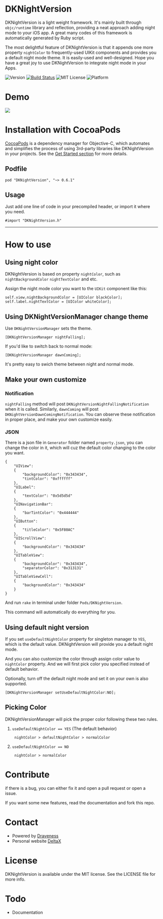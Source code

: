 # DKNightVersion

DKNightVersion is a light weight framework. It's mainly built through `objc/runtime` library and reflection, providing a neat approach  adding night mode to your iOS app. A great many codes of this framework is automatically generated by Ruby script.

The most delightful feature of DKNightVersion is that it appends one more property `nightColor` to frequently-used UIKit components and provides you a default night mode theme. It is easily-used and well-designed. Hope you have a great joy to use DKNightVersion to integrate night mode in your Apps.

![Version](https://img.shields.io/badge/Pod-%20v0.6.0%20-or.svg)
[![Build Status](https://travis-ci.org/Draveness/DKNightVersion.png)](https://travis-ci.org/Draveness/DKNightVersion)
![MIT License](https://img.shields.io/github/license/mashape/apistatus.svg)
![Platform](https://img.shields.io/badge/platform-%20iOS%20-lightgrey.svg)

# Demo

![](./images/DKNightVersion.gif)

# Installation with CocoaPods

[CocoaPods](https://cocoapods.org/) is a dependency manager for Objective-C, which automates and simplifies the process of using 3rd-party libraries like DKNightVersion in your projects. See the [Get Started section](https://cocoapods.org/#get_started) for more details.

## Podfile

```
pod "DKNightVersion", "~> 0.6.1"
```

## Usage

Just add one line of code in your precompiled header, or import it where you need.

```
#import "DKNightVersion.h"
```

----

# How to use

## Using night color

DKNightVersion is based on property `nightColor`, such as `nightBackgroundColor` `nightTextColor` and etc.

Assign the night mode color you want to the `UIKit` component like this:

```
self.view.nightBackgroundColor = [UIColor blackColor];
self.label.nightTextColor = [UIColor whiteColor];
```

## Using DKNightVersionManager change theme

Use `DKNightVersionManager` sets the theme.

```
[DKNightVersionManager nightFalling];
```

If you'd like to switch back to normal mode:

```
[DKNightVersionManager dawnComing];
```

It's pretty easy to swich theme between night and normal mode.

## Make your own customize

### Notification

`nightFalling` method will post `DKNightVersionNightFallingNotification` when it is called. Similarly, `dawnComing` will post `DKNightVersionDawnComingNotification`. You can observe these notification in proper place, and make your own customize easily.

### JSON

There is a json file in `Generator` folder named `property.json`, you can change the color in it, which will cuz the default color changing to the color you want.

```
{
    "UIView": 
    { 
        "backgroundColor": "0x343434",
        "tintColor": "0xffffff"
    },
    "UILabel":
    {
        "textColor": "0x5d5d5d"
    },
    "UINavigationBar":
    {
        "barTintColor": "0x444444"
    },
    "UIButton":
    {
        "titleColor": "0x5F80AC"
    },
    "UIScrollView":
    {
        "backgroundColor": "0x343434"
    },
    "UITableView":
    {
        "backgroundColor": "0x343434",
        "separatorColor": "0x313131"
    },
    "UITableViewCell":
    {
        "backgroundColor": "0x343434" 
    } 
}
```

And run `rake` in terminal under folder `Pods/DKNightVersion`.

This command will automatically do everything for you.

## Using default night version

If you set `useDefaultNightColor` property for singleton manager to `YES`, which is the default value. DKNightVersion will provide you a default night mode. 

And you can also customize the color through assign color value to `nightColor` property. And we will first pick color you specified instead of default behavior.

Optionally, turn off the default night mode and set it on your own is also supported.

```
[DKNightVersionManager setUseDefaultNightColor:NO];
```

## Picking Color

DKNightVersionManager will pick the proper color following these two rules.

1. `useDefaultNightColor == YES` (The default behavior)

		nightColor > defaultNightColor > normalColor

2. `useDefaultNightColor == NO`

		nightColor > normalColor

# Contribute

if there is a bug, you can either fix it and open a pull request or open a issue.

If you want some new features, read the documentation and fork this repo.

# Contact

- Powered by [Draveness](http://github.com/draveness)
- Personal website [DeltaX](http://deltax.me)

# License

DKNightVersion is available under the MIT license. See the LICENSE file for more info.

# Todo

- Documentation
